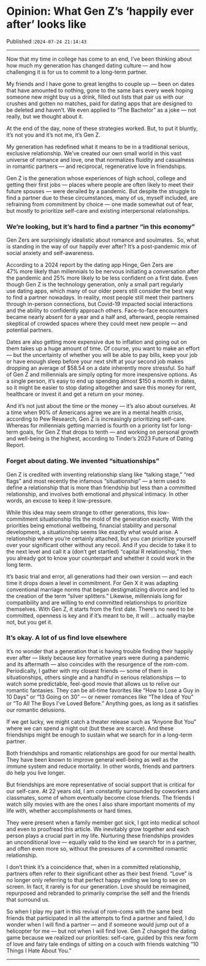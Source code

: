 # Opinion: What Gen Z’s ‘happily ever after’ looks like

Published :`2024-07-24 21:14:43`

---

Now that my time in college has come to an end, I’ve been thinking about how much my generation has changed dating culture — and how challenging it is for us to commit to a long-term partner.

My friends and I have gone to great lengths to couple up — been on dates that have amounted to nothing, gone to the same bars every week hoping someone new might buy us a drink, filled out lists that pair us with our crushes and gotten no matches, paid for dating apps that are designed to be deleted and haven’t. We even applied to “The Bachelor” as a joke — not really, but we thought about it.

At the end of the day, none of these strategies worked. But, to put it bluntly, it’s not you and it’s not me, it’s Gen Z.

My generation has redefined what it means to be in a traditional serious, exclusive relationship. We’ve created our own small world in this vast universe of romance and love, one that normalizes fluidity and casualness in romantic partners — and reciprocal, regenerative love in friendships.

Gen Z is the generation whose experiences of high school, college and getting their first jobs — places where people are often likely to meet their future spouses — were derailed by a pandemic. But despite the struggle to find a partner due to these circumstances, many of us, myself included, are refraining from commitment by choice — one made somewhat out of fear, but mostly to prioritize self-care and existing interpersonal relationships.

### We’re looking, but it’s hard to find a partner “in this economy”

Gen Zers are surprisingly idealistic about romance and soulmates.  So, what is standing in the way of our happily ever after? It’s a post-pandemic mix of social anxiety and self-awareness.

According to a 2024 report by the dating app Hinge, Gen Zers are 47% more likely than millennials to be nervous initiating a conversation after the pandemic and 25% more likely to be less confident on a first date. Even though Gen Z is the technology generation, only a small part regularly use dating apps, which many of our older peers still consider the best way to find a partner nowadays. In reality, most people still meet their partners through in-person connections, but Covid-19 impacted social interactions and the ability to confidently approach others. Face-to-face encounters became nearly absent for a year and a half and, afterward, people remained skeptical of crowded spaces where they could meet new people — and potential partners.

Dates are also getting more expensive due to inflation and going out on them takes up a huge amount of time. Of course, you want to make an effort — but the uncertainty of whether you will be able to pay bills, keep your job or have enough sleep before your next shift at your second job makes dropping an average of $58.54 on a date inherently more stressful. So half of Gen Z and millennials are simply opting for more inexpensive options. As a single person, it’s easy to end up spending almost $150 a month in dates, so it might be easier to stop dating altogether and save this money for rent, healthcare or invest it and get a return on your money.

And it’s not just about the time or the money — it’s also about ourselves. At a time when 90% of Americans agree we are in a mental health crisis, according to Pew Research, Gen Z is increasingly prioritizing self-care. Whereas for millennials getting married is fourth on a priority list for long-term goals, for Gen Z that drops to tenth — and working on personal growth and well-being is the highest, according to Tinder’s 2023 Future of Dating Report.

### Forget about dating. We invented “situationships”

Gen Z is credited with inventing relationship slang like “talking stage,” “red flags” and most recently the infamous “situationship” — a term used to define a relationship that is more than friendship but less than a committed relationship, and involves both emotional and physical intimacy. In other words, an excuse to keep it low-pressure.

While this idea may seem strange to other generations, this low-commitment situationship fits the mold of the generation exactly. With the priorities being emotional wellbeing, financial stability and personal development, a situationship seems like exactly what would arise. A relationship where you’re certainly attached, but you can prioritize yourself over your significant other without any recoil. And if you decide to take it to the next level and call it a (don’t get startled) “capital R relationship,” then you already got to know your counterpart and whether it could work in the long term.

It’s basic trial and error, all generations had their own version — and each time it drops down a level in commitment. For Gen X it was adapting conventional marriage norms that began destigmatizing divorce and led to the creation of the term “silver splitters.” Likewise, millennials long for compatibility and are willing to end committed relationships to prioritize themselves. With Gen Z, it starts from the first date. There’s no need to be committed, openness is key and if it’s meant to be, it will … actually maybe not, but you get it.

### It’s okay. A lot of us find love elsewhere

It’s no wonder that a generation that is having trouble finding their happily ever after —  likely because key formative years were during a pandemic and its aftermath — also coincides with the resurgence of the rom-com. Periodically, I gather with my closest friends — some of them in situationships, others single and a handful in serious relationships — to watch some predictable, feel-good movie that allows us to relive our romantic fantasies. They can be all-time favorites like “How to Lose a Guy in 10 Days” or “13 Going on 30” — or newer romances like “The Idea of You” or “To All The Boys I’ve Loved Before.” Anything goes, as long as it satisfies our romantic delusions.

If we get lucky, we might catch a theater release such as “Anyone But You” where we can spend a night out (but these are scarce). And these friendships might be enough to sustain what we search for in a long-term partner.

Both friendships and romantic relationships are good for our mental health. They have been known to improve general well-being as well as the immune system and reduce mortality. In other words, friends and partners do help you live longer.

But friendships are more representative of social support that is critical for our self-care. At 22 years old, I am constantly surrounded by coworkers and classmates, some of whom eventually become close friends. The friends I watch silly movies with are the ones I also share important moments of my life with, whether accomplishments or hard times.

They were present when a family member got sick, I got into medical school and even to proofread this article. We inevitably grow together and each person plays a crucial part in my life. Nurturing these friendships provides an unconditional love — equally valid to the kind we search for in a partner, and often even more so, without the pressures of a committed romantic relationship.

I don’t think it’s a coincidence that, when in a committed relationship, partners often refer to their significant other as their best friend. “Love” is no longer only referring to that perfect happy ending we long to see on screen. In fact, it rarely is for our generation. Love should be reimagined, repurposed and rebranded to primarily comprise the self and the friends that surround us.

So when I play my part in this revival of rom-coms with the same best friends that participated in all the attempts to find a partner and failed, I do wonder when I will find a partner —  and if someone would jump out of a helicopter for me — but not when I will find love. Gen Z changed the dating game because we realized our priorities: self-care, guided by this new form of love and fairy tale endings of sitting on a couch with friends watching “10 Things I Hate About You.”

---

